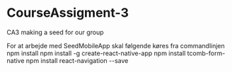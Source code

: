# CourseAssigment-3
CA3 making a seed for our group

For at arbejde med SeedMobileApp skal følgende køres fra commandlinjen
npm install
  npm install -g create-react-native-app
  npm install tcomb-form-native
  npm install react-navigation --save
